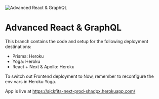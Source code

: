 ![Advanced React & GraphQL](https://advancedreact.com/images/ARG/arg-facebook-share.png)

# Advanced React & GraphQL

This branch contains the code and setup for the following deployment destinations:

- Prisma: Heroku
- Yoga: Heroku
- React + Next & Apollo: Heroku

To switch out Frontend deployment to Now, remember to reconfigure the env vars in Heroku Yoga.

App is live at https://sickfits-next-prod-shadpx.herokuapp.com/
